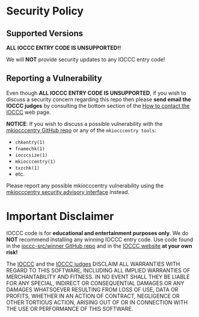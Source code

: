 # Security Policy


## Supported Versions

**ALL IOCCC ENTRY CODE IS UNSUPPORTED!!**

We will **NOT** provide security updates to any IOCCC entry code!


## Reporting a Vulnerability

Even though **ALL IOCCC ENTRY CODE IS UNSUPPORTED**,
if you wish to discuss a security concern regarding this repo then
please **send email the IOCCC judges** by consulting the bottom section
of the [How to contact the IOCCC](https://www.ioccc.org/contact.html) web page.

**NOTICE**: If you wish to discuss a possible vulnerability with
the [mkiocccentry GitHub repo](https://github.com/ioccc-src/mkiocccentry)
or any of the `mkiocccentry tools`:

* `chkentry(1)`
* `fnamechk(1)`
* `iocccsize(1)`
* `mkiocccentry(1)`
* `txzchk(1)`
* etc.

Please report any possible mkiocccentry vulnerability using the
[mkiocccentry security advisory
interface](https://github.com/ioccc-src/mkiocccentry/security/advisories/new)
instead.


# Important Disclaimer

IOCCC code is for **educational and entertainment purposes only**. We do **NOT**
recommend installing any winning IOCCC entry code. Use code found in the
[ioccc-src/winner GitHub repo](https://github.com/ioccc-src/winner)
and in the [IOCCC website](index.html) **at your own risk!**

The [IOCCC](index.html) and the [IOCCC judges](judges.html) DISCLAIM ALL
WARRANTIES WITH REGARD TO THIS SOFTWARE, INCLUDING ALL IMPLIED WARRANTIES OF
MERCHANTABILITY AND FITNESS. IN NO EVENT SHALL THEY BE LIABLE FOR ANY SPECIAL,
INDIRECT OR CONSEQUENTIAL DAMAGES OR ANY DAMAGES WHATSOEVER RESULTING FROM LOSS
OF USE, DATA OR PROFITS, WHETHER IN AN ACTION OF CONTRACT, NEGLIGENCE OR OTHER
TORTIOUS ACTION, ARISING OUT OF OR IN CONNECTION WITH THE USE OR PERFORMANCE OF
THIS SOFTWARE.
